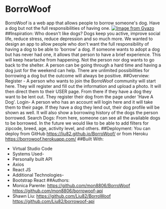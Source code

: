 # BorroWoof
BorroWoof is a web app that allows people to borrow someone's dog. Have a dog but not the full responsibilities of having one.
[![Image from Gyazo](https://i.gyazo.com/4fc215cd8ad18810244a2250f4f32fd8.jpg)](https://gyazo.com/4fc215cd8ad18810244a2250f4f32fd8)
##Inspiration:
Who doesn't like dogs? Dogs keep you active, improve social life, reduce stress, reduce depression and so much more. We wanted to design an app to allow people who don't want the full responsibility of having a dog to be able to 'borrow' a dog. If someone wants to adopt a dog but has never had one, it allows that person to have a brief experience. This will keep heartache from happening. Not the person nor dog wants to go back to the shelter. A person can be going through a hard time and having a dog just for the weekend can help. There are unlimited possibilities for borrowing a dog but the outcome will always be positive. 
##Overview:
Register - A person who wants to join the BorroWoof community will start here. They will register and fill out the information and upload a photo. It will then direct them to their USER page. From there if they have a dog they want to be lent out. They register their dog from the page under 'Have A Dog'. 
Login- A person who has an account will login here and it will take them to their page. If they have a dog they lend out, their dog profile will be shown as well. It will also show a borrowing history of the dogs the person borrowed. 
Search Dogs: From here, someone can see all the available dogs to be borrowed. In the future we would like to be able to add filters for zipcode, breed, age, activity level, and others. 
<insert screenshot Dog Search>
##Deployment:
You can deploy from GitHub https://liu82.github.io/BorroWoof/
or from Heroku https://borrowoof.herokuapp.com/
##Built With:
* Virtual Studio Code
* Systems Used-
* Personally built API
* Axios
* React JS
* Additional Technologies-
* Bootstrap React
##Authors:
* Monica Parente: https://github.com/mon8806/BorroWoof
                https://github.com/mon8806/borrowoof-api
* Shawn Liu: https://github.com/Liu82/BorroWoof
           https://github.com/Liu82/borrowoof-api
